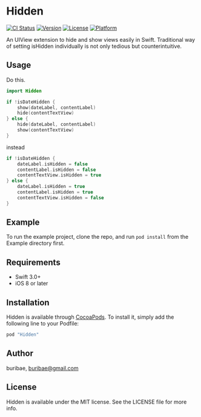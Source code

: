 # Hidden

[![CI Status](http://img.shields.io/travis/buribae/Hidden.svg?style=flat)](https://travis-ci.org/buribae/Hidden)
[![Version](https://img.shields.io/cocoapods/v/Hidden.svg?style=flat)](http://cocoapods.org/pods/Hidden)
[![License](https://img.shields.io/cocoapods/l/Hidden.svg?style=flat)](http://cocoapods.org/pods/Hidden)
[![Platform](https://img.shields.io/cocoapods/p/Hidden.svg?style=flat)](http://cocoapods.org/pods/Hidden)

An UIView extension to hide and show views easily in Swift. Traditional way of setting isHidden individually is not only tedious but counterintuitive.

## Usage

Do this.

```swift
import Hidden

if !isDateHidden {
	show(dateLabel, contentLabel)
	hide(contentTextView)
} else {
	hide(dateLabel, contentLabel)
	show(contentTextView)
}
```

instead

```swift
if !isDateHidden {
	dateLabel.isHidden = false
	contentLabel.isHidden = false
	contentTextView.isHidden = true
} else {
	dateLabel.isHidden = true
	contentLabel.isHidden = true
	contentTextView.isHidden = false
}
```

## Example

To run the example project, clone the repo, and run `pod install` from the Example directory first.

## Requirements
* Swift 3.0+
* iOS 8 or later

## Installation

Hidden is available through [CocoaPods](http://cocoapods.org). To install
it, simply add the following line to your Podfile:

```ruby
pod "Hidden"
```

## Author

buribae, buribae@gmail.com

## License

Hidden is available under the MIT license. See the LICENSE file for more info.
